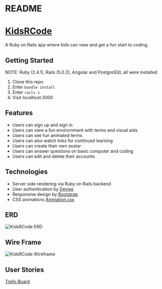 # README

# [KidsRCode](https://limitless-ravine-87224.herokuapp.com/)
A Ruby on Rails app where kids can view and get a fun start to coding.

## Getting Started
NOTE: Ruby (2.4.1), Rails (5.0.2), Angular and PostgreSQL all were installed

1. Clone this repo
2. Enter `bundle install`
3. Enter `rails s`
4. Visit localhost:3000 

## Features
- Users can sign up and sign in
- Users can view a fun envirornment with terms and visual aids
- Users can see fun animated terms
- Users can also watch links for continued learning
- Users can create their own avatar
- Users can answer questions on basic computer and coding
- Users can edit and delete their accounts

## Technologies
- Server side rendering via Ruby on Rails backend
- User authentication by [Devise](https://github.com/plataformatec/devise)
- Responsive design by [Bootstrap](http://getbootstrap.com/)
- CSS animations  [Animation.css](https://daneden.github.io/animate.css/)


## ERD

![KidsRCode ERD](https://i.imgur.com/ysVZB8v.png)

## Wire Frame


![KidsRCode Wireframe](https://i.imgur.com/J5wcDTu.jpg)



## User Stories

[Trello Board](https://trello.com/b/fvWL40PC/project-5-kidsrcode)





